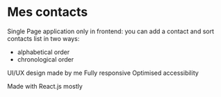 # Mes contacts
Single Page application only in frontend: you can add a contact and sort contacts list in two ways:
- alphabetical order
- chronological order

UI/UX design made by me
Fully responsive
Optimised accessibility 

Made with React.js mostly
